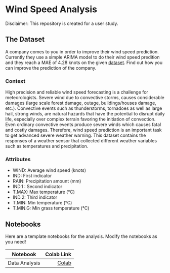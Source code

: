 # Wind Speed Analysis

Disclaimer: This repository is created for a user study.

## The Dataset

A company comes to you in order to improve their wind speed prediction. Currently they use a simple ARIMA model to do their wind speed predition and they reach a MAE of 4.28 knots on the given [dataset](./data/raw/wind_dataset.csv). Find out how you can improve the prediction of the company. 

### Context
High precision and reliable wind speed forecasting is a challenge for meteorologists. Severe wind due to convective storms, causes considerable damages (large scale forest damage, outage, buildings/houses damage, etc.). Convective events such as thunderstorms, tornadoes as well as large hail, strong winds, are natural hazards that have the potential to disrupt daily life, especially over complex terrain favoring the initiation of convection. Even ordinary convective events produce severe winds which causes fatal and costly damages. Therefore, wind speed prediction is an important task to get advanced severe weather warning. This dataset contains the responses of a weather sensor that collected different weather variables such as temperatures and precipitation.

### Attributes
- WIND: Average wind speed (knots)
- IND: First indicator
- RAIN: Precipitation amount (mm)
- IND.1 : Second indicator
- T.MAX: Max temperature (°C)
- IND.2: Third indicator
- T.MIN: Min temperature (°C)
- T.MIN.G: Min grass temperature (°C)

## Notebooks
Here are a template notebooks for the analysis. Modify the notebooks as you need!

| Notebook               | Colab Link    | 
| ---------------------- | -------------:|
| Data Analysis          |  [Colab](https://colab.research.google.com/gist/nischa564/5081727d131ede3845b3442378ce63b3/data_analysis.ipynb)       |
